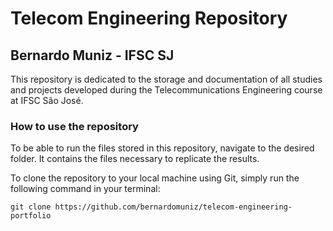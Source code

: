 # Telecom Engineering Repository
## Bernardo Muniz - IFSC SJ
This repository is dedicated to the storage and documentation of all studies and projects developed during the Telecommunications Engineering course at IFSC São José.

### How to use the repository
To be able to run the files stored in this repository, navigate to the desired folder. It contains the files necessary to replicate the results.

To clone the repository to your local machine using Git, simply run the following command in your terminal:

`git clone https://github.com/bernardomuniz/telecom-engineering-portfolio`

